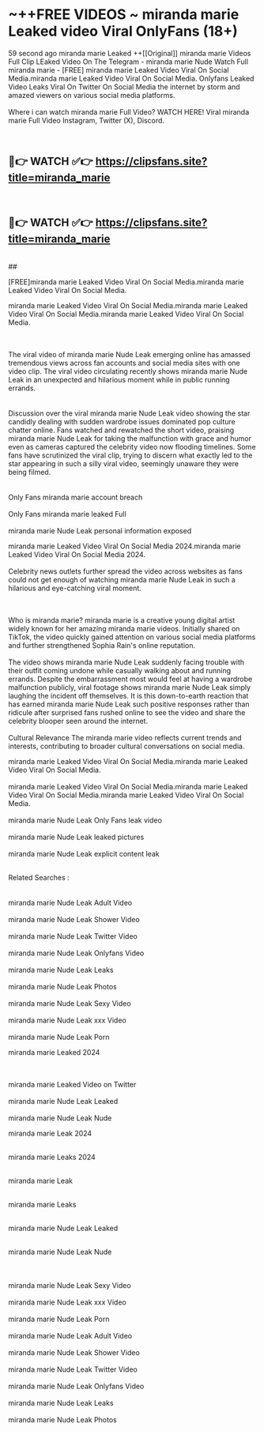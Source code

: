 # ~++FREE VIDEOS ~ miranda marie Leaked video Viral OnlyFans (18+)<br>


59 second ago miranda marie Leaked ++[[Original]] miranda marie Videos Full Clip LEaked Video On The Telegram  - miranda marie Nude  Watch Full miranda marie - [FREE] miranda marie Leaked Video Viral On Social Media.miranda marie Leaked Video Viral On Social Media.   Onlyfans Leaked Video Leaks Viral On Twitter On Social Media the internet by storm and amazed viewers on various social media platforms. <br><br>
Where i can watch miranda marie Full Video? WATCH HERE! Viral miranda marie Full Video Instagram, Twitter (X), Discord. <br>


 <br>

##  🔴👉 WATCH ✅👉  <a href="https://clipsfans.site?title=miranda_marie&ref=git">https://clipsfans.site?title=miranda_marie</a> <br>
  <br>

##  🔴👉 WATCH ✅👉  <a href="https://clipsfans.site?title=miranda_marie&ref=git">https://clipsfans.site?title=miranda_marie</a> <br>
  <br>
  ##



[FREE]miranda marie Leaked Video Viral On Social Media.miranda marie Leaked Video Viral On Social Media. <br>

miranda marie Leaked Video Viral On Social Media.miranda marie Leaked Video Viral On Social Media.miranda marie Leaked Video Viral On Social Media. <br>


  <br>

  <br>
The viral video of miranda marie Nude Leak emerging online has amassed tremendous views across fan accounts and social media sites with one video clip. The viral video circulating recently shows miranda marie Nude Leak in an unexpected and hilarious moment while in public running errands.<br>
<br>


<br>
Discussion over the viral miranda marie Nude Leak video showing the star candidly dealing with sudden wardrobe issues dominated pop culture chatter online. Fans watched and rewatched the short video, praising miranda marie Nude Leak for taking the malfunction with grace and humor even as cameras captured the celebrity video now flooding timelines. Some fans have scrutinized the viral clip, trying to discern what exactly led to the star appearing in such a silly viral video, seemingly unaware they were being filmed.<br>
<br>
<br> 
Only Fans miranda marie account breach<br>
<br>
Only Fans miranda marie leaked Full <br>
<br>
miranda marie Nude Leak personal information exposed<br>

miranda marie Leaked Video Viral On Social Media 2024.miranda marie Leaked Video Viral On Social Media 2024. <br>
<br>
Celebrity news outlets further spread the video across websites as fans could not get enough of watching miranda marie Nude Leak in such a hilarious and eye-catching viral moment.<br>
<br>

<br>
Who is miranda marie? miranda marie is a creative young digital artist widely known for her amazing miranda marie videos. Initially shared on TikTok, the video quickly gained attention on various social media platforms and further strengthened Sophia Rain's online reputation.<br>
<br>
The video shows miranda marie Nude Leak suddenly facing trouble with their outfit coming undone while casually walking about and running errands. Despite the embarrassment most would feel at having a wardrobe malfunction publicly, viral footage shows miranda marie Nude Leak simply laughing the incident off themselves. It is this down-to-earth reaction that has earned miranda marie Nude Leak such positive responses rather than ridicule after surprised fans rushed online to see the video and share the celebrity blooper seen around the internet.<br>
<br>
Cultural Relevance The miranda marie video reflects current trends and interests, contributing to broader cultural conversations on social media.<br>

miranda marie Leaked Video Viral On Social Media.miranda marie Leaked Video Viral On Social Media.<br>
<br>
miranda marie Leaked Video Viral On Social Media.miranda marie Leaked Video Viral On Social Media.miranda marie Leaked Video Viral On Social Media.<br>
<br>
miranda marie Nude Leak Only Fans leak video<br>
<br>
miranda marie Nude Leak leaked pictures<br>
<br>
miranda marie Nude Leak explicit content leak<br>


<br>
Related Searches :<br>
<br>

<br>
miranda marie Nude Leak Adult Video<br>
<br>
miranda marie Nude Leak Shower Video<br>
<br>
miranda marie Nude Leak Twitter Video<br>
<br>
miranda marie Nude Leak Onlyfans Video<br>
<br>
miranda marie Nude Leak Leaks<br>
<br>
miranda marie Nude Leak Photos<br>

<br>
miranda marie Nude Leak Sexy Video<br>
<br>
miranda marie Nude Leak xxx Video<br>
<br>
miranda marie Nude Leak Porn<br>

miranda marie  Leaked 2024 <br> <br>
<br>

miranda marie Leaked Video on Twitter <br>
<br>
miranda marie Nude Leak Leaked<br>
<br>
miranda marie Nude Leak Nude<br>


miranda marie  Leak 2024 <br> <br>



miranda marie  Leaks 2024 <br> <br>



 
miranda marie  Leak<br> <br>



miranda marie  Leaks<br> <br>


miranda marie Nude Leak Leaked<br> <br>

miranda marie Nude Leak Nude<br> <br>
<br> <br>
miranda marie Nude Leak Sexy Video
<br> <br>
miranda marie Nude Leak xxx Video
<br> <br>
miranda marie Nude Leak Porn
<br> <br>
miranda marie Nude Leak Adult Video
<br> <br>
miranda marie Nude Leak Shower Video
<br> <br>
miranda marie Nude Leak Twitter Video
<br> <br>
miranda marie Nude Leak Onlyfans Video
<br> <br>
miranda marie Nude Leak Leaks
<br> <br>
miranda marie Nude Leak Photos






</p>




 



</p>










